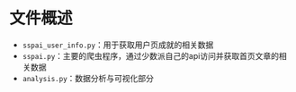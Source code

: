 # 文件概述 

- `sspai_user_info.py`：用于获取用户页成就的相关数据
- `sspai.py`：主要的爬虫程序，通过少数派自己的api访问并获取首页文章的相关数据
- `analysis.py`：数据分析与可视化部分
